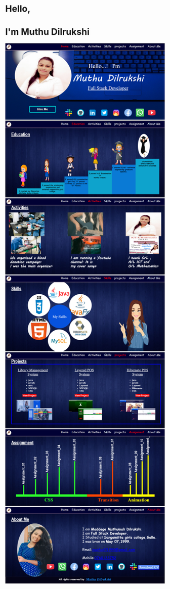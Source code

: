 <html>
<head>
</head>
<body>
<main>
<h1>Hello,</h1>
<h1>I'm Muthu Dilrukshi</h1>
<div><img src="assets/image/pic1.png"></div>
<div><img src="assets/image/pic2.png"></div>
<div><img src="assets/image/pic3.png"></div>
<div><img src="assets/image/pic4.png"></div>
<div><img src="assets/image/pic5.png"></div>
<div><img src="assets/image/pic6.png"></div>
<div><img src="assets/image/pic7.png"></div>
</main>
</body>
</html>